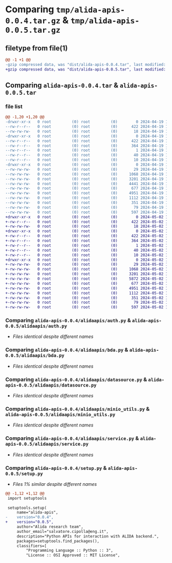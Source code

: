 # Comparing `tmp/alida-apis-0.0.4.tar.gz` & `tmp/alida-apis-0.0.5.tar.gz`

## filetype from file(1)

```diff
@@ -1 +1 @@
-gzip compressed data, was "dist/alida-apis-0.0.4.tar", last modified: Fri Apr 19 14:35:30 2024, max compression
+gzip compressed data, was "dist/alida-apis-0.0.5.tar", last modified: Thu May  2 14:34:41 2024, max compression
```

## Comparing `alida-apis-0.0.4.tar` & `alida-apis-0.0.5.tar`

### file list

```diff
@@ -1,20 +1,20 @@
-drwxr-xr-x   0 root         (0) root         (0)        0 2024-04-19 14:35:30.391206 alida-apis-0.0.4/
--rw-r--r--   0 root         (0) root         (0)      422 2024-04-19 14:35:30.391206 alida-apis-0.0.4/PKG-INFO
--rw-rw-rw-   0 root         (0) root         (0)       18 2024-04-19 14:35:20.000000 alida-apis-0.0.4/README.md
-drwxr-xr-x   0 root         (0) root         (0)        0 2024-04-19 14:35:30.391206 alida-apis-0.0.4/alida_apis.egg-info/
--rw-r--r--   0 root         (0) root         (0)      422 2024-04-19 14:35:30.000000 alida-apis-0.0.4/alida_apis.egg-info/PKG-INFO
--rw-r--r--   0 root         (0) root         (0)      364 2024-04-19 14:35:30.000000 alida-apis-0.0.4/alida_apis.egg-info/SOURCES.txt
--rw-r--r--   0 root         (0) root         (0)        1 2024-04-19 14:35:30.000000 alida-apis-0.0.4/alida_apis.egg-info/dependency_links.txt
--rw-r--r--   0 root         (0) root         (0)       40 2024-04-19 14:35:30.000000 alida-apis-0.0.4/alida_apis.egg-info/requires.txt
--rw-r--r--   0 root         (0) root         (0)       10 2024-04-19 14:35:30.000000 alida-apis-0.0.4/alida_apis.egg-info/top_level.txt
-drwxr-xr-x   0 root         (0) root         (0)        0 2024-04-19 14:35:30.391206 alida-apis-0.0.4/alidaapis/
--rw-rw-rw-   0 root         (0) root         (0)       29 2024-04-19 14:35:20.000000 alida-apis-0.0.4/alidaapis/__init__.py
--rw-rw-rw-   0 root         (0) root         (0)     1068 2024-04-19 14:35:20.000000 alida-apis-0.0.4/alidaapis/auth.py
--rw-rw-rw-   0 root         (0) root         (0)     3201 2024-04-19 14:35:20.000000 alida-apis-0.0.4/alidaapis/bda.py
--rw-rw-rw-   0 root         (0) root         (0)     4441 2024-04-19 14:35:20.000000 alida-apis-0.0.4/alidaapis/dataset.py
--rw-rw-rw-   0 root         (0) root         (0)      677 2024-04-19 14:35:20.000000 alida-apis-0.0.4/alidaapis/datasource.py
--rw-rw-rw-   0 root         (0) root         (0)     4951 2024-04-19 14:35:20.000000 alida-apis-0.0.4/alidaapis/minio_utils.py
--rw-rw-rw-   0 root         (0) root         (0)     1112 2024-04-19 14:35:20.000000 alida-apis-0.0.4/alidaapis/service.py
--rw-rw-rw-   0 root         (0) root         (0)      351 2024-04-19 14:35:20.000000 alida-apis-0.0.4/alidaapis/utils.py
--rw-rw-rw-   0 root         (0) root         (0)       79 2024-04-19 14:35:30.392206 alida-apis-0.0.4/setup.cfg
--rw-rw-rw-   0 root         (0) root         (0)      597 2024-04-19 14:35:20.000000 alida-apis-0.0.4/setup.py
+drwxr-xr-x   0 root         (0) root         (0)        0 2024-05-02 14:34:41.757936 alida-apis-0.0.5/
+-rw-r--r--   0 root         (0) root         (0)      422 2024-05-02 14:34:41.757936 alida-apis-0.0.5/PKG-INFO
+-rw-rw-rw-   0 root         (0) root         (0)       18 2024-05-02 14:34:30.000000 alida-apis-0.0.5/README.md
+drwxr-xr-x   0 root         (0) root         (0)        0 2024-05-02 14:34:41.757936 alida-apis-0.0.5/alida_apis.egg-info/
+-rw-r--r--   0 root         (0) root         (0)      422 2024-05-02 14:34:41.000000 alida-apis-0.0.5/alida_apis.egg-info/PKG-INFO
+-rw-r--r--   0 root         (0) root         (0)      364 2024-05-02 14:34:41.000000 alida-apis-0.0.5/alida_apis.egg-info/SOURCES.txt
+-rw-r--r--   0 root         (0) root         (0)        1 2024-05-02 14:34:41.000000 alida-apis-0.0.5/alida_apis.egg-info/dependency_links.txt
+-rw-r--r--   0 root         (0) root         (0)       40 2024-05-02 14:34:41.000000 alida-apis-0.0.5/alida_apis.egg-info/requires.txt
+-rw-r--r--   0 root         (0) root         (0)       10 2024-05-02 14:34:41.000000 alida-apis-0.0.5/alida_apis.egg-info/top_level.txt
+drwxr-xr-x   0 root         (0) root         (0)        0 2024-05-02 14:34:41.757936 alida-apis-0.0.5/alidaapis/
+-rw-rw-rw-   0 root         (0) root         (0)       29 2024-05-02 14:34:30.000000 alida-apis-0.0.5/alidaapis/__init__.py
+-rw-rw-rw-   0 root         (0) root         (0)     1068 2024-05-02 14:34:30.000000 alida-apis-0.0.5/alidaapis/auth.py
+-rw-rw-rw-   0 root         (0) root         (0)     3201 2024-05-02 14:34:30.000000 alida-apis-0.0.5/alidaapis/bda.py
+-rw-rw-rw-   0 root         (0) root         (0)     5872 2024-05-02 14:34:30.000000 alida-apis-0.0.5/alidaapis/dataset.py
+-rw-rw-rw-   0 root         (0) root         (0)      677 2024-05-02 14:34:30.000000 alida-apis-0.0.5/alidaapis/datasource.py
+-rw-rw-rw-   0 root         (0) root         (0)     4951 2024-05-02 14:34:30.000000 alida-apis-0.0.5/alidaapis/minio_utils.py
+-rw-rw-rw-   0 root         (0) root         (0)     1112 2024-05-02 14:34:30.000000 alida-apis-0.0.5/alidaapis/service.py
+-rw-rw-rw-   0 root         (0) root         (0)      351 2024-05-02 14:34:30.000000 alida-apis-0.0.5/alidaapis/utils.py
+-rw-rw-rw-   0 root         (0) root         (0)       79 2024-05-02 14:34:41.757936 alida-apis-0.0.5/setup.cfg
+-rw-rw-rw-   0 root         (0) root         (0)      597 2024-05-02 14:34:30.000000 alida-apis-0.0.5/setup.py
```

### Comparing `alida-apis-0.0.4/alidaapis/auth.py` & `alida-apis-0.0.5/alidaapis/auth.py`

 * *Files identical despite different names*

### Comparing `alida-apis-0.0.4/alidaapis/bda.py` & `alida-apis-0.0.5/alidaapis/bda.py`

 * *Files identical despite different names*

### Comparing `alida-apis-0.0.4/alidaapis/datasource.py` & `alida-apis-0.0.5/alidaapis/datasource.py`

 * *Files identical despite different names*

### Comparing `alida-apis-0.0.4/alidaapis/minio_utils.py` & `alida-apis-0.0.5/alidaapis/minio_utils.py`

 * *Files identical despite different names*

### Comparing `alida-apis-0.0.4/alidaapis/service.py` & `alida-apis-0.0.5/alidaapis/service.py`

 * *Files identical despite different names*

### Comparing `alida-apis-0.0.4/setup.py` & `alida-apis-0.0.5/setup.py`

 * *Files 1% similar despite different names*

```diff
@@ -1,12 +1,12 @@
 import setuptools
 
 setuptools.setup(
     name="alida-apis",
-    version="0.0.4",
+    version="0.0.5",
     author="Alida research team",
     author_email="salvatore.cipolla@eng.it",
     description="Python APIs for interaction with ALIDA backend.",
     packages=setuptools.find_packages(),
     classifiers=[
         "Programming Language :: Python :: 3",
         "License :: OSI Approved :: MIT License",
```

